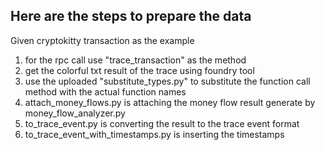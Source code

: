 ## Here are the steps to prepare the data 
Given cryptokitty transaction as the example
1. for the rpc call use "trace_transaction" as the method
2. get the colorful txt result of the trace using foundry tool
3. use the uploaded "substitute_types.py" to substitute the function call method with the actual function names
4. attach_money_flows.py is attaching the money flow result generate by money_flow_analyzer.py
5. to_trace_event.py is converting the result to the trace event format
6. to_trace_event_with_timestamps.py is inserting the timestamps
   
